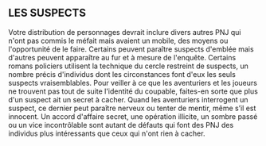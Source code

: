 ## LES SUSPECTS

Votre distribution de personnages devrait inclure divers
autres PNJ qui n'ont pas commis le méfait mais avaient un
mobile, des moyens ou l'opportunité de le faire. Certains
peuvent paraître suspects d'emblée mais d'autres peuvent
apparaître au fur et à mesure de l'enquête. Certains
romans policiers utilisent la technique du cercle restreint
de suspects, un nombre précis d'individus dont les
circonstances font d'eux les seuls suspects vraisemblables.
Pour veiller à ce que les aventuriers et les joueurs ne
trouvent pas tout de suite l'identité du coupable, faites-en
sorte que plus d'un suspect ait un secret à cacher. Quand les
aventuriers interrogent un suspect, ce dernier peut paraître
nerveux ou tenter de mentir, même s’il est innocent. Un accord
d'affaire secret, une opération illicite, un sombre passé ou un
vice incontrôlable sont autant de défauts qui font des PNJ des
individus plus intéressants que ceux qui n'ont rien à cacher.
